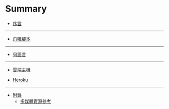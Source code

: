 Summary
=======


* [序言](README.md)


---


* [爪哇腳本](content/javascript/README.md)


---


* [句語言](content/golang/README.md)


---


* [雲端主機](content/cloud_server/README.md)

* [Heroku](content/cloud_server/heroku.md)


---


* [附錄](appendix/README.md)
  * [多媒體資源參考](appendix/used_reference.md)

